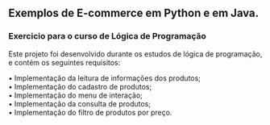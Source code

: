 ## Exemplos de E-commerce em Python e em Java.

### Exercicio para o curso de Lógica de Programação


Este projeto foi desenvolvido durante os estudos de lógica de programação, e contém os seguintes requisitos:

• Implementação da leitura de informações dos produtos;<br/>
• Implementação do cadastro de produtos;<br/>
• Implementação do menu de interação;<br/>
• Implementação da consulta de produtos;<br/>
• Implementação do filtro de produtos por preço.